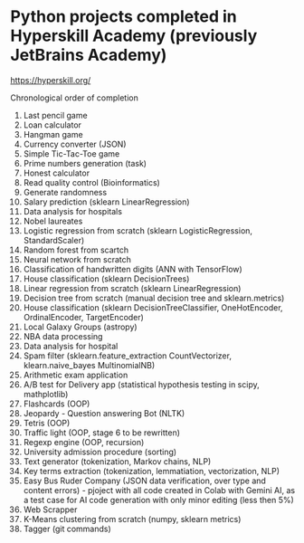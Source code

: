 # Python projects completed in Hyperskill Academy (previously JetBrains Academy)
<https://hyperskill.org/>

Chronological order of completion
1) Last pencil game
2) Loan calculator
3) Hangman game
4) Currency converter (JSON)
5) Simple Tic-Tac-Toe game
6) Prime numbers generation (task)
7) Honest calculator
8) Read quality control (Bioinformatics)
9) Generate randomness
10) Salary prediction (sklearn LinearRegression)
11) Data analysis for hospitals
12) Nobel laureates
13) Logistic regression from scratch (sklearn LogisticRegression, StandardScaler)
14) Random forest from scartch
15) Neural network from scratch
16) Classification of handwritten digits (ANN with TensorFlow)
17) House classification (sklearn DecisionTrees)
18) Linear regression from scratch (sklearn LinearRegression)
19) Decision tree from scratch (manual decision tree and sklearn.metrics)
20) House classification (sklearn DecisionTreeClassifier, OneHotEncoder, OrdinalEncoder, TargetEncoder)
21) Local Galaxy Groups (astropy)
22) NBA data processing
23) Data analysis for hospital
24) Spam filter (sklearn.feature_extraction CountVectorizer, klearn.naive_bayes MultinomialNB)
26) Arithmetic exam application
27) A/B test for Delivery app (statistical hypothesis testing in scipy, mathplotlib)
28) Flashcards (OOP)
29) Jeopardy - Question answering Bot (NLTK)
30) Tetris (OOP)
31) Traffic light (OOP, stage 6 to be rewritten)
32) Regexp engine (OOP, recursion)
33) University admission procedure (sorting)
34) Text generator (tokenization, Markov chains, NLP)
35) Key terms extraction (tokenization, lemmatiation, vectorization, NLP)
36) Easy Bus Ruder Company (JSON data verification, over type and content errors) - pjoject with all code created in Colab with Gemini AI, as a test case for AI code generation with only minor editing (less then 5%)
37) Web Scrapper
38) K-Means clustering from scratch (numpy, sklearn metrics)
39) Tagger (git commands)
